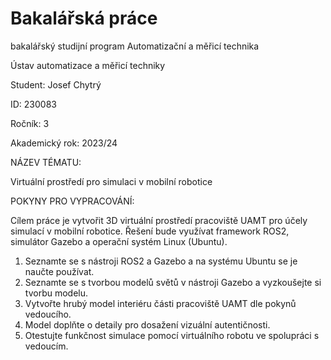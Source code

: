 # Bakalářská práce

bakalářský studijní program Automatizační a měřicí technika

Ústav automatizace a měřicí techniky

Student: Josef Chytrý 

ID: 230083

Ročník: 3 

Akademický rok: 2023/24

NÁZEV TÉMATU:

Virtuální prostředí pro simulaci v mobilní robotice

POKYNY PRO VYPRACOVÁNÍ:

Cílem práce je vytvořit 3D virtuální prostředí pracoviště UAMT pro účely simulací v mobilní robotice. Řešení bude
využívat framework ROS2, simulátor Gazebo a operační systém Linux (Ubuntu).

1. Seznamte se s nástroji ROS2 a Gazebo a na systému Ubuntu se je naučte používat.
2. Seznamte se s tvorbou modelů světů v nástroji Gazebo a vyzkoušejte si tvorbu modelu.
3. Vytvořte hrubý model interiéru části pracoviště UAMT dle pokynů vedoucího.
4. Model doplňte o detaily pro dosažení vizuální autentičnosti.
5. Otestujte funkčnost simulace pomocí virtuálního robotu ve spolupráci s vedoucím.

